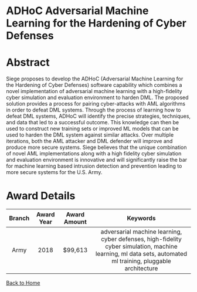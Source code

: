 
ADHoC Adversarial Machine Learning for the Hardening of Cyber Defenses
======================================================================

# Abstract


Siege proposes to develop the ADHoC (Adversarial Machine Learning for the Hardening of Cyber Defenses) software capability which combines a novel implementation of adversarial machine learning with a high-fidelity cyber simulation and evaluation environment to harden DML. The proposed solution provides a process for pairing cyber-attacks with AML algorithms in order to defeat DML systems. Through the process of learning how to defeat DML systems, ADHoC will identify the precise strategies, techniques, and data that led to a successful outcome. This knowledge can then be used to construct new training sets or improved ML models that can be used to harden the DML system against similar attacks. Over multiple iterations, both the AML attacker and DML defender will improve and produce more secure systems. Siege believes that the unique combination of novel AML implementations along with a high fidelity cyber simulation and evaluation environment is innovative and will significantly raise the bar for machine learning based intrusion detection and prevention leading to more secure systems for the U.S. Army.  

# Award Details

|Branch|Award Year|Award Amount|Keywords|
| :---: | :---: | :---: | :---: |
|Army|2018|$99,613|adversarial machine learning, cyber defenses, high-fidelity cyber simulation, machine learning, ml data sets, automated ml training, pluggable architecture|
  
  


[Back to Home](https://github.com/chrischow/dod_sbir_awards/Reports/CC/#1023)